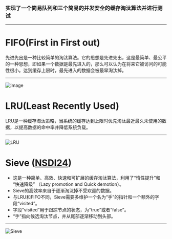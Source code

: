 ### 实现了一个简易队列和三个简易的并发安全的缓存淘汰算法并进行测试
_____________________________________________________
# FIFO(First in First out)
先进先出是一种比较简单的淘汰算法。它的思想是先进先出，这是最简单、最公平的一种思想，即如果一个数据是最先进入的，那么可以认为在将来它被访问的可能性很小。达到缓存上限时，最先进入的数据会被最早淘汰掉。
_____________________________________________________
![image](https://github.com/user-attachments/assets/048a6109-1e0a-483a-ad7a-32bc422028b5)
# LRU(Least Recently Used)
LRU是一种缓存淘汰策略，当系统的缓存达到上限时优先淘汰最近最久未使用的数据，以提高数据的命中率并降低系统负载。
_____________________________________________________
![LRU](https://github.com/user-attachments/assets/48edde87-470a-44f3-8388-10d4bdab57f6)
# Sieve ([NSDI24](https://www.usenix.org/conference/nsdi24/presentation/zhang-yazhuo))
- 这是一种简单、高效、快速和可扩展的缓存淘汰算法，利用了“惰性提升”和 “快速降级” （Lazy promotion and Quick demotion）。
- Sieve的高效率来自于逐渐淘汰掉不受欢迎的数据。
- 与LRU和FIFO不同，Sieve需要多维护一个名为“手”的指针和一个额外的字段“visited”。
- 字段“visited”用于跟踪节点的状态，为“true”或者“false”。
- “手”指向候选淘汰节点，并从尾部逐渐移动到头部。
_____________________________________________________
![Sieve](https://github.com/user-attachments/assets/16b51762-0c45-49be-9354-6b3782a23ce3)
